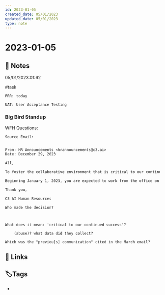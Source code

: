 ```yaml
---
id: 2023-01-05
created_date: 05/01/2023
updated_date: 05/01/2023
type: note
---
```


#  2023-01-05

## 📝 Notes

05/01/2023:01:62

#task 

	PRR: today 

	UAT: User Acceptance Testing

### Big Bird Standup

WFH Questions: 

	Source Email: 

```txt

From: HR Announcements <hrannouncements@c3.ai>
Date: December 29, 2023

All, 

To foster the collaborative environment that is critical to our continued success, as previously communicated, the C3 AI Flex Workday program will no longer be available after December 31, 2022.

Beginning January 1, 2023, you are expected to work from the office on a full-time basis, 5 days a week.

Thank you,

C3 AI Human Resources
```

	Who made the decision?

	

	What does it mean: 'critical to our continued success'?
		
		(abuse)? what data did they collect?

	Which was the "previou[s] communication" cited in the March email?
	
	

## 🔗 Links

## **🏷️Tags**

- 
